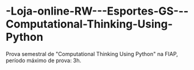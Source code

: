 # -Loja-online-RW---Esportes-GS---Computational-Thinking-Using-Python
Prova semestral de "Computational Thinking Using Python" na FIAP, período máximo de prova: 3h. 
